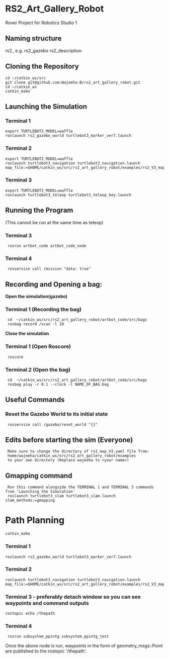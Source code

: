 # RS2_Art_Gallery_Robot
Rover Project for Robotics Studio 1
## Naming structure
rs2_<packagename>
e.g. rs2_gazebo
     rs2_description

## Cloning the Repository
    cd ~/catkin_ws/src
    git clone git@github.com:Wajeeha-B/rs2_art_gallery_robot.git
    cd ~/catkin_ws
    catkin_make

## Launching the Simulation
### Terminal 1
    export TURTLEBOT3_MODEL=waffle
    roslaunch rs2_gazebo_world turtlebot3_marker_ver7.launch

### Terminal 2
    export TURTLEBOT3_MODEL=waffle
    roslaunch turtlebot3_navigation turtlebot3_navigation.launch map_file:=$HOME/catkin_ws/src/rs2_art_gallery_robot/examples/rs2_V3_map.yaml

### Terminal 3
    export TURTLEBOT3_MODEL=waffle
    roslaunch turtlebot3_teleop turtlebot3_teleop_key.launch

## Running the Program
(This cannot be run at the same time as teleop)
### Terminal 3
     rosrun artbot_code artbot_code_node

### Terminal 4
     rosservice call /mission "data: true"
     
## Recording and Opening a bag:
**Open the simulation(gazebo)**
### Terminal 1 (Recording the bag)
     cd  ~/catkin_ws/src/rs2_art_gallery_robot/artbot_code/src/bags
     rosbag record /scan -l 10
**Close the simulation**
### Terminal 1 (Open Roscore)
     roscore
     
### Terminal 2 (Open the bag)
     cd  ~/catkin_ws/src/rs2_art_gallery_robot/artbot_code/src/bags
     rosbag play -r 0.1 --clock -l NAME_OF_BAG.bag

## Useful Commands
### Reset the Gazebo World to its initial state
     rosservice call /gazebo/reset_world "{}"
     
## Edits before starting the sim (Everyone)
     Make sure to change the directory of rs2_map_V3.yaml file from:
     home/wajeeha/catkin_ws/src/rs2_art_gallery_robot/examples
     to your own directory (Replace wajeeha to <your name>)

## Gmapping command
     Run this command alongside the TERMINAL 1 and TERMINAL 3 commands from 'Launching the Simulation'
     roslaunch turtlebot3_slam turtlebot3_slam.launch slam_methods:=gmapping
     
# Path Planning
	catkin_make
### Terminal 1
	roslaunch rs2_gazebo_world turtlebot3_marker_ver7.launch
### Terminal 2
	roslaunch turtlebot3_navigation turtlebot3_navigation.launch map_file:=$HOME/catkin_ws/src/rs2_art_gallery_robot/examples/rs2_V3_map.yaml
### Terminal 3 - preferably detach window so you can see waypoints and command outputs
	rostopic echo /thepath
### Terminal 4 
     rosrun subsystem_ppintg subsystem_ppintg_test
Once the above node is run, waypoints in the form of geometry_msgs::Point are published to the rostopic '/thepath'.  
